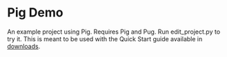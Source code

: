 # Pig Demo #

An example project using Pig. Requires Pig and Pug. Run edit\_project.py to try it. This is meant to be used with the Quick Start guide available in [downloads](http://code.google.com/p/pug/downloads/list).